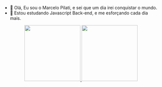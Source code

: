 - 👋 Olá, Eu sou o Marcelo Pilati, e sei que um dia irei conquistar o mundo.
- 🌱 Estou estudando Javascript Back-end, e me esforçando cada dia mais.
 <div align="center">
  <a href="https://github.com/marcelopilati">
  <img height="180em" src="https://github-readme-stats.vercel.app/api?username=marcelopilati&show_icons=true&theme=dark&include_all_commits=true&count_private=true"/>
  <img height="180em" src="https://github-readme-stats.vercel.app/api/top-langs/?username=marcelopilati&layout=compact&langs_count=7&theme=dark"/>
</div>
